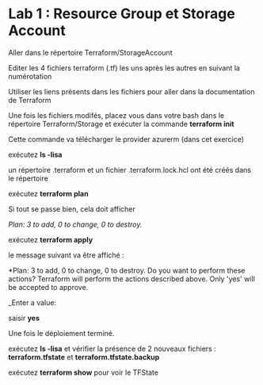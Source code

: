 # Lab 1 : Resource Group et Storage Account

Aller dans le répertoire Terraform/StorageAccount

Editer les 4 fichiers terraform (.tf) les uns après les autres en suivant la numérotation

Utiliser les liens présents dans les fichiers pour aller dans la documentation de Terraform

Une fois les fichiers modifés, placez vous dans votre bash dans le répertoire Terraform/Storage et exécuter la commande **terraform init** 

Cette commande va télécharger le provider azurerm (dans cet exercice)

exécutez **ls -lisa**

un répertoire .terraform et un fichier .terraform.lock.hcl ont été créés dans le répertoire

exécutez **terraform plan**

Si tout se passe bien, cela doit afficher

_Plan: 3 to add, 0 to change, 0 to destroy._ 

exécutez **terraform apply** 

le message suivant va être affiché :

*Plan: 3 to add, 0 to change, 0 to destroy.
 Do you want to perform these actions?
  Terraform will perform the actions described above.
  Only 'yes' will be accepted to approve.

  _Enter a value:

  saisir **yes**

  Une fois le déploiement terminé. 

  exécutez **ls -lisa** et vérifier la présence de 2 nouveaux fichiers : **terraform.tfstate** et **terraform.tfstate.backup**

  exécutez **terraform show** pour voir le TFState
  